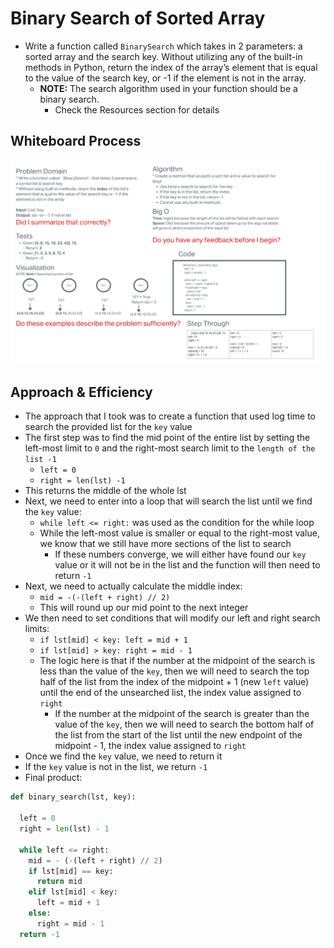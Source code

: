 # Binary Search of Sorted Array

* Write a function called `BinarySearch` which takes in 2 parameters: a sorted array and the search key. Without utilizing any of the built-in methods in Python, return the index of the array’s element that is equal to the value of the search key, or -1 if the element is not in the array.
  * **NOTE:** The search algorithm used in your function should be a binary search.
    * Check the Resources section for details

## Whiteboard Process

![binary_search algo](./binary_search.png)

## Approach & Efficiency

* The approach that I took was to create a function that used log time to search the provided list for the `key` value
* The first step was to find the mid point of the entire list by setting the left-most limit to `0` and the right-most search limit to the `length of the list -1`
  * `left = 0`
  * `right = len(lst) -1`
* This returns the middle of the whole lst
* Next, we need to enter into a loop that will search the list until we find the `key` value:
  * `while left <= right:` was used as the condition for the while loop
  * While the left-most value is smaller or equal to the right-most value, we know that we still have more sections of the list to search
    * If these numbers converge, we will either have found our `key` value or it will not be in the list and the function will then need to return `-1`
* Next, we need to actually calculate the middle index:
  * `mid = -(-(left + right) // 2)`
  * This will round up our mid point to the next integer
* We then need to set conditions that will modify our left and right search limits:
  * `if lst[mid] < key: left = mid + 1`
  * `if lst[mid] > key: right = mid - 1`
  * The logic here is that if the number at the midpoint of the search is less than the value of the `key`, then we will need to search the top half of the list from the index of the midpoint + 1 (new `left` value) until the end of the unsearched list, the index value assigned to `right`
    * If the number at the midpoint of the search is greater than the value of the `key`, then we will need to search the bottom half of the list from the start of the list until the new endpoint of the midpoint - 1, the index value assigned to `right`
* Once we find the `key` value, we need to return it
* If the `key` value is not in the list, we return `-1`
* Final product:

```py
def binary_search(lst, key):

  left = 0
  right = len(lst) - 1

  while left <= right:
    mid = - (-(left + right) // 2)
    if lst[mid] == key:
      return mid
    elif lst[mid] < key:
      left = mid + 1
    else:
      right = mid - 1
  return -1
```
